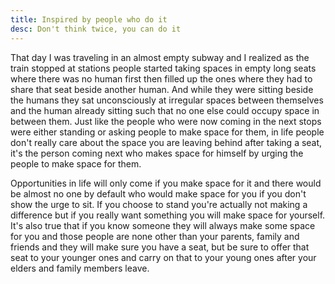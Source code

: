 ```yaml
---
title: Inspired by people who do it
desc: Don't think twice, you can do it
---
```


That day I was traveling in an almost empty subway and I realized as the train stopped at stations people started taking spaces in empty long seats where there was no human first then filled up the ones where they had to share that seat beside another human. And while they were sitting beside the humans they sat unconsciously at irregular spaces between themselves and the human already sitting such that no one else could occupy space in between them. Just like the people who were now coming in the next stops were either standing or asking people to make space for them, in life people don't really care about the space you are leaving behind after taking a seat, it's the person coming next who makes space for himself by urging the people to make space for them. 

Opportunities in life will only come if you make space for it and there would be almost no one by default who would make space for you if you don't show the urge to sit. If you choose to stand you're actually not making a difference but if you really want something you will make space for yourself.
It's also true that if you know someone they will always make some space for you and those people are none other than your parents, family and friends and they will make sure you have a seat, but be sure to offer that seat to your younger ones and carry on that to your young ones after your elders and family members leave.